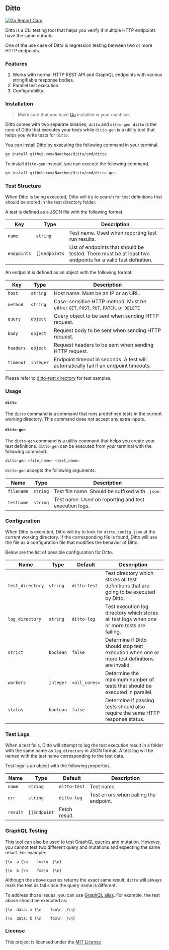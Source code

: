 ## Ditto

[![Go Report Card](https://goreportcard.com/badge/github.com/Namchee/ditto)](https://goreportcard.com/report/github.com/Namchee/ditto)

Ditto is a CLI testing tool that helps you verify if multiple HTTP endpoints have the same outputs. 

One of the use case of Ditto is regression testing between two or more HTTP endpoints.

### Features

1. Works with normal HTTP REST API and GraphQL endpoints with various stringifiable response bodies.
2. Parallel test execution.
3. Configurability.

### Installation

> Make sure that you have [Go](https://golang.org/doc/install) installed in your machine.

Ditto comes with two separate binaries, `ditto` and `ditto-gen`. `ditto` is the core of Ditto that executes your tests while `ditto-gen` is a utility tool that helps you write tests for `ditto`.

You can install Ditto by executing the following command in your terminal.

```bash
go install github.com/Namchee/ditto/cmd/ditto
```

To install `ditto-gen` instead, you can execute the following command.

```bash
go install github.com/Namchee/ditto/cmd/ditto-gen
```

### Test Structure

When Ditto is being executed, Ditto will try to search for test definitions that should be stored in the test directory folder.

A test is defined as a JSON file with the following format.

Key | Type | Description
--- | ---- | -----------
`name` | `string` | Test name. Used when reporting test run results.
`endpoints` | `[]Endpoints` | List of endpoints that should be tested. There must be at least two endpoints for a valid test definition.

An endpoint is defined as an object with the following format.

Key | Type | Description
--- | ---- | -----------
`host` | `string` | Host name. Must be an IP  or an URL.
`method` | `string` | Case-sensitive HTTP method. Must be either `GET`, `POST`, `PUT`, `PATCH`, or `DELETE`
`query` | `object` | Query object to be sent when sending HTTP request.
`body` | `object` | Request body to be sent when sending HTTP request.
`headers` | `object` | Request headers to be sent when sending HTTP request.
`timeout` | `integer` | Endpoint timeout in seconds. A test will automatically fail if an endpoint timeouts.

Please refer to [ditto-test directory](./ditto-test) for test samples.

### Usage

#### `ditto`

The `ditto` command is a command that runs predefined tests in the current working directory. This command does not accept any extra inputs.

#### `ditto-gen`

The `ditto-gen` command is a utility command that helps you create your test definitions. `ditto-gen` can be executed from your terminal with the following command.

```bash
ditto-gen <file_name> <test_name>
```

`ditto-gen` accepts the following arguments:

Name | Type | Description
--- | ---- | -----------
`filename` | `string` | Test file name. Should be suffixed with `.json`.
`testname` | `string` | Test name. Used on reporting and test execution logs.

### Configuration

When Ditto is executed, Ditto will try to look for `ditto.config.json` at the current working directory. If the corresponding file is found, Ditto will use the file as a configuration file that modifies the behavior of Ditto.

Below are the list of possible configuration for Ditto.

Name | Type | Default | Description
---- | ---- | ------- | -----------
`test_directory` | `string` | `ditto-test` | Test directory which stores all test definitions that are going to be executed by Ditto.
`log_directory` | `string` | `ditto-log` | Test execution log directory which stores all test logs when one or more tests are failing.
`strict` | `boolean` | `false` | Determine if Ditto should stop test execution when one or more test definitions are invalid.
`workers` | `integer` | `<all_cores>` | Determine the maximum number of tests that should be executed in parallel.
`status` | `boolean` | `false` | Determine if passing tests should also require the same HTTP response status.

### Test Logs

When a test fails, Ditto will attempt to log the test execution result in a folder with the same name as `log_directory` in JSON format. A test log will be named with the test name corresponding to the test data.

Test logs is an object with the following properties.

Name | Type | Default | Description
---- | ---- | ------- | -----------
`name` | `string` | `ditto-test` | Test name.
`err` | `string` | `ditto-log` | Test errors when calling the endpoint.
`result` | `[]Endpoint` | Fetch result.

### GraphQL Testing

This tool can also be used to test GraphQL queries and mutation. However, you cannot test two different query and mutations and expecting the same result. For example:

```
{\n  a {\n    foo\n  }\n}
```

```
{\n  b {\n    foo\n  }\n}
```

Although the above queries returns the exact same result, `ditto` will always mark the test as fail since the query name is different.

To address those issues, you can use [GraphQL alias](https://graphql.org/learn/queries/#aliases). For example, the test above should be executed as:

```
{\n  data: a {\n    foo\n  }\n}
```

```
{\n  data: b {\n    foo\n  }\n}
```

### License

This project is licensed under the [MIT License](./LICENSE)
